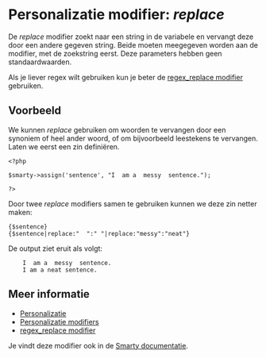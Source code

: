 # Personalizatie modifier: *replace*

De *replace* modifier zoekt naar een string in de variabele en vervangt 
deze door een andere gegeven string. Beide moeten meegegeven worden aan 
de modifier, met de zoekstring eerst. Deze parameters hebben geen 
standaardwaarden.

Als je liever regex wilt gebruiken kun je beter de [regex_replace modifier](./personalization-modifiers-regex_replace) 
gebruiken.

## Voorbeeld

We kunnen *replace* gebruiken om woorden te vervangen door een synoniem 
of heel ander woord, of om bijvoorbeeld leestekens te vervangen. Laten 
we eerst een zin definiëren.

    <?php

    $smarty->assign('sentence', "I  am a  messy  sentence.");

    ?>

Door twee *replace* modifiers samen te gebruiken kunnen we deze zin 
netter maken:

    {$sentence}
    {$sentence|replace:"  ":" "|replace:"messy":"neat"}

De output ziet eruit als volgt:

        I  am a  messy  sentence.
        I am a neat sentence.

## Meer informatie

* [Personalizatie](./personalization)
* [Personalizatie modifiers](./personalization-modifiers)
* [regex_replace modifier](./personalization-modifiers-regex_replace)

Je vindt deze modifier ook in de [Smarty documentatie](http://www.smarty.net/docs/en/language.modifier.replace.tpl).
